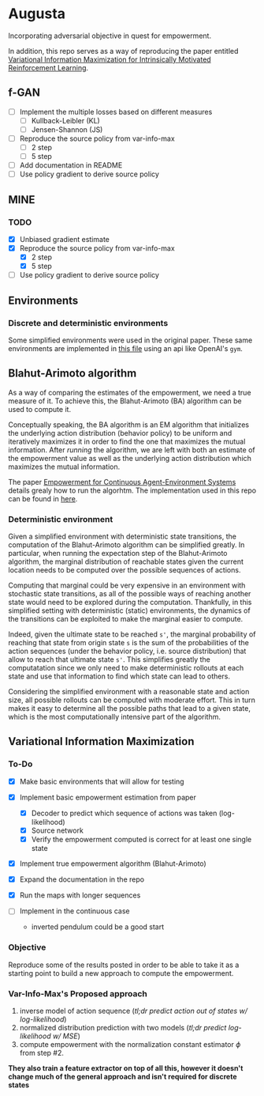 # Augusta

Incorporating adversarial objective in quest for empowerment.

In addition, this repo serves as a way of reproducing the paper entitled [Variational Information Maximization  for Intrinsically Motivated Reinforcement Learning](http://papers.nips.cc/paper/5668-variational-information-maximisation-for-intrinsically-motivated-reinforcement-learning.pdf).

## f-GAN
* [ ] Implement the multiple losses based on different measures
    * [ ] Kullback-Leibler (KL)
    * [ ] Jensen-Shannon (JS)
* [ ] Reproduce the source policy from var-info-max
    * [ ] 2 step
    * [ ] 5 step
* [ ] Add documentation in README
* [ ] Use policy gradient to derive source policy

## MINE

### TODO
* [X] Unbiased gradient estimate
* [X] Reproduce the source policy from var-info-max
    * [X] 2 step
    * [X] 5 step
* [ ] Use policy gradient to derive source policy

## Environments

### Discrete and deterministic environments

Some simplified environments were used in the original paper. These same environments are implemented in [this file](src/custom_envs/static_envs.py) using an api like OpenAI's `gym`.

## Blahut-Arimoto algorithm

As a way of comparing the estimates of the empowerment, we need a true measure of it. To achieve this, the Blahut-Arimoto (BA) algorithm can be used to compute it.

Conceptually speaking, the BA algorithm is an EM algorithm that initializes the underlying action distribution (behavior policy) to be uniform and iteratively maximizes it in order to find the one that maximizes the mutual information. After _running_ the algorithm, we are left with both an estimate of the empowerment value as well as the underlying action distribution which maximizes the mutual information.

The paper [Empowerment for Continuous Agent-Environment Systems](https://arxiv.org/abs/1201.6583) details grealy how to run the algorhtm. The implementation used in this repo can be found in [here](src/blahut_arimoto.py).

### Deterministic environment

Given a simplified environment with deterministic state transitions, the computation of the Blahut-Arimoto algorithm can be simplified greatly. In particular, when running the expectation step of the Blahut-Arimoto algorithm, the marginal distribution of reachable states given the current location needs to be computed over the possible sequences of actions.

Computing that marginal could be very expensive in an environment with stochastic state transitions, as all of the possible ways of reaching another state would need to be explored during the computation. Thankfully, in this simplified setting with deterministic (static) environments, the dynamics of the transitions can be exploited to make the marginal easier to compute.

Indeed, given the ultimate state to be reached `s'`, the marginal probability of reaching that state from origin state `s` is the sum of the probabilities of the action sequences (under the behavior policy, i.e. source distribution) that allow to reach that ultimate state `s'`. This simplifies greatly the computatation since we only need to make deterministic rollouts at each state and use that information to find which state can lead to others.

Considering the simplified environment with a reasonable state and action size, all possible rollouts can be computed with moderate effort. This in turn makes it easy to determine all the possible paths that lead to a given state, which is the most computationally intensive part of the algorithm.


## Variational Information Maximization

### To-Do
* [X] Make basic environments that will allow for testing
* [X] Implement basic empowerment estimation from paper
    * [X] Decoder to predict which sequence of actions was taken (log-likelihood)
    * [X] Source network
    * [X] Verify the empowerment computed is correct for at least one single state
* [X] Implement true empowerment algorithm (Blahut-Arimoto)
* [X] Expand the documentation in the repo
* [X] Run the maps with longer sequences

* [ ] Implement in the continuous case
    * inverted pendulum could be a good start

### Objective

Reproduce some of the results posted in order to be able to take it as a starting point to build a new approach to compute the empowerment.

### Var-Info-Max's Proposed approach

1. inverse model of action sequence (_tl;dr predict action out of states w/ log-likelihood_)
1. normalized distribution prediction with two models (_tl;dr predict log-likelihood w/ MSE_)
1. compute empowerment with the normalization constant estimator $\phi$ from step \#2.

**They also train a feature extractor on top of all this, however it doesn't change much of the general approach and isn't required for discrete states**
